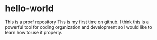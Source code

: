 # hello-world
This is a proof repository
This is my first time on github. I think this is a powerful tool for coding organization and development so I would like to learn how to use it properly. 
